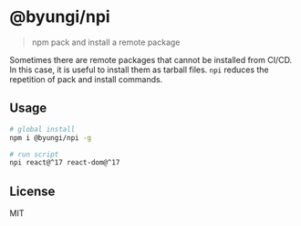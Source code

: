 # @byungi/npi

> npm pack and install a remote package

Sometimes there are remote packages that cannot be installed from CI/CD. In this case, it is useful to install them as tarball files. `npi` reduces the repetition of pack and install commands.

## Usage

```sh
# global install
npm i @byungi/npi -g

# run script
npi react@^17 react-dom@^17
```

## License

MIT
